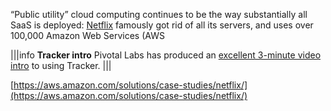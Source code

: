 “Public utility” cloud computing continues to be the way substantially all SaaS is deployed: [Netflix](https://aws.amazon.com/solutions/case-studies/netflix/) famously got rid of all its servers, and uses over 100,000 Amazon Web Services (AWS



|||info
**Tracker intro** Pivotal Labs has produced an [excellent 3-minute video intro](http://www.youtube.com/watch?v=mTYcHg51sWY) to using Tracker.
|||




[https://aws.amazon.com/solutions/case-studies/netflix/](https://aws.amazon.com/solutions/case-studies/netflix/)